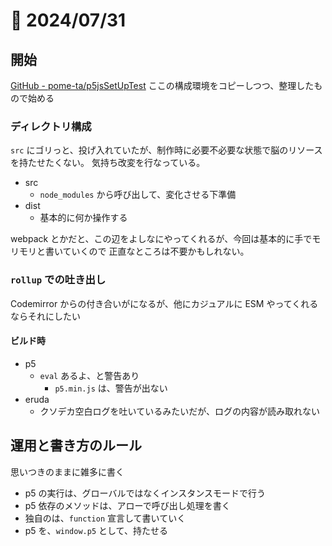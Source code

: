 # 📝 2024/07/31

## 開始

[GitHub - pome-ta/p5jsSetUpTest](https://github.com/pome-ta/p5jsSetUpTest) ここの構成環境をコピーしつつ、整理したもので始める

### ディレクトリ構成

`src` にゴリっと、投げ入れていたが、制作時に必要不必要な状態で脳のリソースを持たせたくない。
気持ち改変を行なっている。

- src
  - `node_modules` から呼び出して、変化させる下準備
- dist
  - 基本的に何か操作する

webpack とかだと、この辺をよしなにやってくれるが、今回は基本的に手でモリモリと書いていくので
正直なところは不要かもしれない。

### `rollup` での吐き出し

Codemirror からの付き合いがになるが、他にカジュアルに ESM やってくれるならそれにしたい

#### ビルド時

- p5
  - `eval` あるよ、と警告あり
    - `p5.min.js` は、警告が出ない
- eruda
  - クソデカ空白ログを吐いているみたいだが、ログの内容が読み取れない

## 運用と書き方のルール

思いつきのままに雑多に書く

- p5 の実行は、グローバルではなくインスタンスモードで行う
- p5 依存のメソッドは、アローで呼び出し処理を書く
- 独自のは、`function` 宣言して書いていく
- p5 を、`window.p5` として、持たせる

